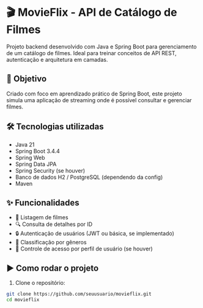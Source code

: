# 🎬 MovieFlix - API de Catálogo de Filmes

Projeto backend desenvolvido com Java e Spring Boot para gerenciamento de um catálogo de filmes. Ideal para treinar conceitos de API REST, autenticação e arquitetura em camadas.

## 🚀 Objetivo

Criado com foco em aprendizado prático de Spring Boot, este projeto simula uma aplicação de streaming onde é possível consultar e gerenciar filmes.

## 🛠 Tecnologias utilizadas

- Java 21
- Spring Boot 3.4.4
- Spring Web
- Spring Data JPA
- Spring Security (se houver)
- Banco de dados H2 / PostgreSQL (dependendo da config)
- Maven

## ✨ Funcionalidades

- 📁 Listagem de filmes
- 🔍 Consulta de detalhes por ID
- 🔒 Autenticação de usuários (JWT ou básica, se implementado)
- 📂 Classificação por gêneros
- 👤 Controle de acesso por perfil de usuário (se houver)

## ▶️ Como rodar o projeto

1. Clone o repositório:
```bash
git clone https://github.com/seuusuario/movieflix.git
cd movieflix
